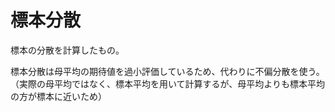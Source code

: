 # 標本分散

標本の分散を計算したもの。

標本分散は母平均の期待値を過小評価しているため、代わりに不偏分散を使う。
（実際の母平均ではなく、標本平均を用いて計算するが、母平均よりも標本平均の方が標本に近いため）
